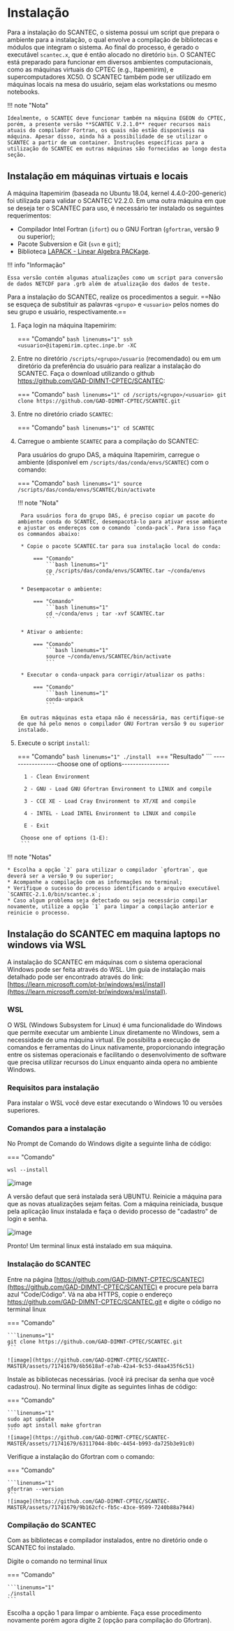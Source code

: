 # Instalação

Para a instalação do SCANTEC, o sistema possui um script que prepara o ambiente para a instalação, o qual envolve a compilação de bibliotecas e módulos que integram o sistema. Ao final do processo, é gerado o executável `scantec.x`, que é então alocado no diretório `bin`. O SCANTEC está preparado para funcionar em diversos ambientes computacionais, como as máquinas virtuais do CPTEC (e.g., Itapemirim), e supercomputadores XC50. O SCANTEC também pode ser utilizado em máquinas locais na mesa do usuário, sejam elas workstations ou mesmo notebooks.

!!! note "Nota"

    Idealmente, o SCANTEC deve funcionar também na máquina EGEON do CPTEC, porém, a presente versão **SCANTEC V.2.1.0** requer recursos mais atuais do compilador Fortran, os quais não estão disponíveis na máquina. Apesar disso, ainda há a possibilidade de se utilizar o SCANTEC a partir de um container. Instruções específicas para a utilização do SCANTEC em outras máquinas são fornecidas ao longo desta seção.

##  Instalação em máquinas virtuais e locais

A máquina Itapemirim (baseada no Ubuntu 18.04, kernel 4.4.0-200-generic) foi utilizada para validar o SCANTEC V2.2.0. Em uma outra máquina em que se deseja ter o SCANTEC para uso, é necessário ter instalado os seguintes requerimentos:

* Compilador Intel Fortran (`ifort`) ou o GNU Fortran (`gfortran`, versão 9 ou superior);
* Pacote Subversion e Git (`svn` e `git`);
* Biblioteca [LAPACK - Linear Algebra PACKage](https://www.netlib.org/lapack/).

!!! info "Informação"

    Essa versão contém algumas atualizações como um script para conversão de dados NETCDF para .grb além de atualização dos dados de teste.

Para a instalação do SCANTEC, realize os procedimentos a seguir. ==Não se esqueça de substituir as palavras `<grupo>` e `<usuario>` pelos nomes do seu grupo e usuário, respectivamente.==

1. Faça login na máquina Itapemirim:

    === "Comando"
        ```bash linenums="1"
        ssh <usuario>@itapemirim.cptec.inpe.br -XC
        ```

2. Entre no diretório `/scripts/<grupo>/usuario` (recomendado) ou em um diretório da preferência do usuário para realizar a instalação do SCANTEC. Faça o download utilizando o github https://github.com/GAD-DIMNT-CPTEC/SCANTEC:

    === "Comando"
        ```bash linenums="1"
        cd /scripts/<grupo>/<usuario>
        git clone https://github.com/GAD-DIMNT-CPTEC/SCANTEC.git
        ```
        
3. Entre no diretório criado `SCANTEC`:

    === "Comando"
        ```bash linenums="1"
        cd SCANTEC
        ```

4. Carregue o ambiente `SCANTEC` para a compilação do SCANTEC:

    Para usuários do grupo DAS, a máquina Itapemirim, carregue o ambiente (disponível em `/scripts/das/conda/envs/SCANTEC`) com o comando:    

    === "Comando"
        ```bash linenums="1"
        source /scripts/das/conda/envs/SCANTEC/bin/activate
        ```

    !!! note "Nota"
            
        Para usuários fora do grupo DAS, é preciso copiar um pacote do ambiente conda do SCANTEC, desempacotá-lo para ativar esse ambiente e ajustar os endereços com o comando `conda-pack`. Para isso faça os commandos abaixo:
    
        * Copie o pacote SCANTEC.tar para sua instalação local do conda:
    
            === "Comando"
                ```bash linenums="1"
                cp /scripts/das/conda/envs/SCANTEC.tar ~/conda/envs
                ```
        	    
        * Desempacotar o ambiente:
  
            === "Comando"
                ```bash linenums="1"
                cd ~/conda/envs ; tar -xvf SCANTEC.tar
                ```
        
        * Ativar o ambiente:
  
            === "Comando"
                ```bash linenums="1"
                source ~/conda/envs/SCANTEC/bin/activate
                ```
        
        * Executar o conda-unpack para corrigir/atualizar os paths:
  
            === "Comando"
                ```bash linenums="1"
                conda-unpack
                ```
       
        Em outras máquinas esta etapa não é necessária, mas certifique-se de que há pelo menos o compilador GNU Fortran versão 9 ou superior instalado.

5. Execute o script `install`:

    === "Comando"
        ```bash linenums="1"
        ./install
        ```
    === "Resultado"
        ```
        ------------------choose one of options-----------------
        
         1 - Clean Environment
        
         2 - GNU - Load GNU Gfortran Environment to LINUX and compile
        
         3 - CCE XE - Load Cray Environment to XT/XE and compile
        
         4 - INTEL - Load INTEL Environment to LINUX and compile
        
         E - Exit
        
        Choose one of options (1-E): 
        ```

!!! note "Notas"
    
    * Escolha a opção `2` para utilizar o compilador `gfortran`, que deverá ser a versão 9 ou superior;
    * Acompanhe a compilação com as informações no terminal;
    * Verifique o sucesso do processo identificando o arquivo executável `SCANTEC-2.1.0/bin/scantec.x`;
    * Caso algum problema seja detectado ou seja necessário compilar novamente, utilize a opção `1` para limpar a compilação anterior e reinicie o processo.

## Instalação do SCANTEC em maquina laptops no windows via WSL

A instalação do SCANTEC em máquinas com o sistema operacional Windows pode ser feita através do WSL.
Um guia de instalação mais detalhado pode ser encontrado através do link: [https://learn.microsoft.com/pt-br/windows/wsl/install](https://learn.microsoft.com/pt-br/windows/wsl/install).

### WSL

O WSL (Windows Subsystem for Linux) é uma funcionalidade do Windows que permite executar um ambiente Linux diretamente no Windows, sem a necessidade de uma máquina virtual. Ele possibilita a execução de comandos e ferramentas do Linux nativamente, proporcionando integração entre os sistemas operacionais e facilitando o desenvolvimento de software que precisa utilizar recursos do Linux enquanto ainda opera no ambiente Windows.

### Requisitos para instalação

Para instalar o WSL você deve estar executando o Windows 10 ou versões superiores.

### Comandos para a instalação

No Prompt de Comando do Windows digite a seguinte linha de código:

=== "Comando"

   ```linenums="1"
   wsl --install
   ```
   ![image](https://github.com/GAD-DIMNT-CPTEC/SCANTEC-MASTER/assets/71741679/72c1201d-aa1b-4751-b788-aa43ffc8fb28)


A versão defaut que será instalada será UBUNTU. Reinicie a máquina para que as novas atualizações sejam feitas. Com a máquina reiniciada, busque pela aplicação linux instalada e faça o devido processo de "cadastro" de login e senha.

![image](https://github.com/GAD-DIMNT-CPTEC/SCANTEC-MASTER/assets/71741679/11fa35a7-be67-4d4f-95cc-fd5a2c7193a5)

Pronto! Um terminal linux está instalado em sua máquina.

### Instalação do SCANTEC

Entre na página [https://github.com/GAD-DIMNT-CPTEC/SCANTEC](https://github.com/GAD-DIMNT-CPTEC/SCANTEC) e procure pela barra azul "Code/Código". Vá na aba HTTPS, copie o endereço https://github.com/GAD-DIMNT-CPTEC/SCANTEC.git e digite o código no terminal linux

=== "Comando"

    ```linenums="1"
    git clone https://github.com/GAD-DIMNT-CPTEC/SCANTEC.git
    ```

    ![image](https://github.com/GAD-DIMNT-CPTEC/SCANTEC-MASTER/assets/71741679/6b5618af-e7ab-42a4-9c53-d4aa435f6c51)

Instale as bibliotecas necessárias. (você irá precisar da senha que você cadastrou). No terminal linux digite as seguintes linhas de código:

=== "Comando"

    ```linenums="1"
    sudo apt update
    sudo apt install make gfortran
    ```
    ![image](https://github.com/GAD-DIMNT-CPTEC/SCANTEC-MASTER/assets/71741679/63117044-8b0c-4454-b993-da725b3e91c0)

Verifique a instalação do Gfortran com o comando:

=== "Comando"

    ```linenums="1"
    gfortran --version
    ```
    ![image](https://github.com/GAD-DIMNT-CPTEC/SCANTEC-MASTER/assets/71741679/9b162cfc-fb5c-43ce-9509-7240b88a7944)

### Compilação do SCANTEC

Com as bibliotecas e compilador instalados, entre no diretório onde o SCANTEC foi instalado.

Digite o comando no terminal linux

=== "Comando"

    ```linenums="1"
    ./install
    ```

Escolha a opção 1 para limpar o ambiente. Faça esse procedimento novamente porém agora digite 2 (opção para compilação do Gfortran).
